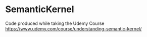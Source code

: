 # SemanticKernel
Code produced while taking the Udemy Course https://www.udemy.com/course/understanding-semantic-kernel/
